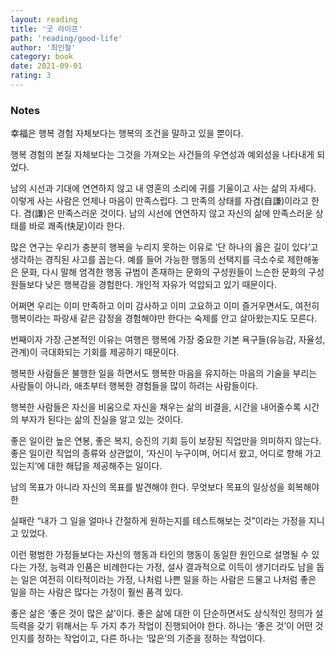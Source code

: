 ```yaml
---
layout: reading
title: '굿 라이프'
path: 'reading/good-life'
author: '최인철'
category: book
date: 2021-09-01
rating: 3
---
```


### Notes

幸福은 행복 경험 자체보다는 행복의 조건을 말하고 있을 뿐이다.

행복 경험의 본질 자체보다는 그것을 가져오는 사건들의 우연성과 예외성을 나타내게 되었다.

남의 시선과 기대에 연연하지 않고 내 영혼의 소리에 귀를 기울이고 사는 삶의 자세다. 이렇게 사는 사람은 언제나 마음이 만족스럽다. 그 만족의 상태를 자겸(自謙)이라고 한다. 겸(謙)은 만족스러운 것이다. 남의 시선에 연연하지 않고 자신의 삶에 만족스러운 상태를 바로 쾌족(快足)이라 한다.

많은 연구는 우리가 충분히 행복을 누리지 못하는 이유로 ‘단 하나의 옳은 길이 있다’고 생각하는 경직된 사고를 꼽는다. 예를 들어 가능한 행동의 선택지를 극소수로 제한해놓은 문화, 다시 말해 엄격한 행동 규범이 존재하는 문화의 구성원들이 느슨한 문화의 구성원들보다 낮은 행복감을 경험한다. 개인적 자유가 억압되고 있기 때문이다.

어쩌면 우리는 이미 만족하고 이미 감사하고 이미 고요하고 이미 즐거우면서도, 여전히 행복이라는 파랑새 같은 감정을 경험해야만 한다는 숙제를 안고 살아왔는지도 모른다.

번째이자 가장 근본적인 이유는 여행은 행복에 가장 중요한 기본 욕구들(유능감, 자율성, 관계)이 극대화되는 기회를 제공하기 때문이다.

행복한 사람들은 불행한 일을 하면서도 행복한 마음을 유지하는 마음의 기술을 부리는 사람들이 아니라, 애초부터 행복한 경험들을 많이 하려는 사람들이다.

행복한 사람들은 자신을 비움으로 자신을 채우는 삶의 비결을, 시간을 내어줄수록 시간의 부자가 된다는 삶의 진실을 알고 있는 것이다.

좋은 일이란 높은 연봉, 좋은 복지, 승진의 기회 등이 보장된 직업만을 의미하지 않는다. 좋은 일이란 직업의 종류와 상관없이, ‘자신이 누구이며, 어디서 왔고, 어디로 향해 가고 있는지’에 대한 해답을 제공해주는 일이다.

남의 목표가 아니라 자신의 목표를 발견해야 한다. 무엇보다 목표의 일상성을 회복해야 한

실패란 “내가 그 일을 얼마나 간절하게 원하는지를 테스트해보는 것”이라는 가정을 지니고 있었다.

이런 평범한 가정들보다는 자신의 행동과 타인의 행동이 동일한 원인으로 설명될 수 있다는 가정, 능력과 인품은 비례한다는 가정, 설사 결과적으로 이득이 생기더라도 남을 돕는 일은 여전히 이타적이라는 가정, 나처럼 나쁜 일을 하는 사람은 드물고 나처럼 좋은 일을 하는 사람은 많다는 가정이 훨씬 품격 있다.

좋은 삶은 ‘좋은 것이 많은 삶’이다. 좋은 삶에 대한 이 단순하면서도 상식적인 정의가 설득력을 갖기 위해서는 두 가지 추가 작업이 진행되어야 한다. 하나는 ‘좋은 것’이 어떤 것인지를 정하는 작업이고, 다른 하나는 ‘많은’의 기준을 정하는 작업이다.
